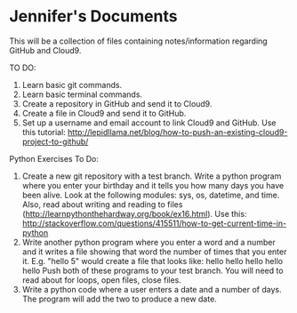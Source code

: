 # Jennifer's Documents

This will be a collection of files containing notes/information regarding GitHub and Cloud9.

TO DO:
1.  Learn basic git commands.
2.  Learn basic terminal commands.
3.  Create a repository in GitHub and send it to Cloud9.
4.  Create a file in Cloud9 and send it to GitHub.
5.  Set up a username and email account to link Cloud9 and GitHub.  Use this tutorial: http://lepidllama.net/blog/how-to-push-an-existing-cloud9-project-to-github/

Python Exercises To Do:
1. Create a new git repository with a test branch.  Write a python program where you enter your birthday and it tells you how many days you have been alive. Look at the following modules: sys, os, datetime, and time.  Also, read about writing and reading to files (http://learnpythonthehardway.org/book/ex16.html).  Use this: http://stackoverflow.com/questions/415511/how-to-get-current-time-in-python
2.  Write another python program where you enter a word and a number and it writes a file showing that word the number of times that you enter it.  E.g. "hello  5" would create a file that looks like:
hello
hello
hello
hello
hello
Push both of these programs to your test branch.
You will need to read about for loops, open files, close files.
3.  Write a python code where a user enters a date and a number of days.  The program will add the two to produce a new date.

